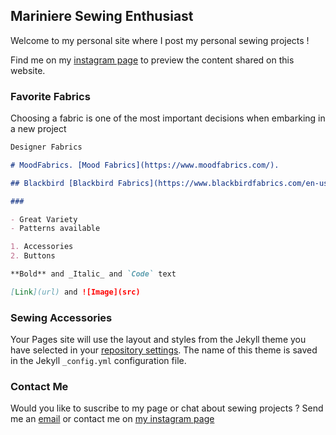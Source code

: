 ## Mariniere Sewing Enthusiast

Welcome to my personal site where I post my personal sewing projects !

Find me on my [instagram page](https://www.instagram.com/sewist_mariniere/) to preview the content shared on this website.



### Favorite Fabrics

Choosing a fabric is one of the most important decisions when embarking in a new project 

```markdown
Designer Fabrics

# MoodFabrics. [Mood Fabrics](https://www.moodfabrics.com/).

## Blackbird [Blackbird Fabrics](https://www.blackbirdfabrics.com/en-us/)

### 

- Great Variety
- Patterns available

1. Accessories
2. Buttons

**Bold** and _Italic_ and `Code` text

[Link](url) and ![Image](src)
```


### Sewing Accessories 

Your Pages site will use the layout and styles from the Jekyll theme you have selected in your [repository settings](https://github.com/idalyfranco/idalyfranco.github.io/settings/pages). The name of this theme is saved in the Jekyll `_config.yml` configuration file.

### Contact Me

Would you like to suscribe to my page or chat about sewing projects ? Send me an [email](sewistmariniere@gmail.com) or contact me on [my instagram page](https://www.instagram.com/sewist_mariniere/) 
